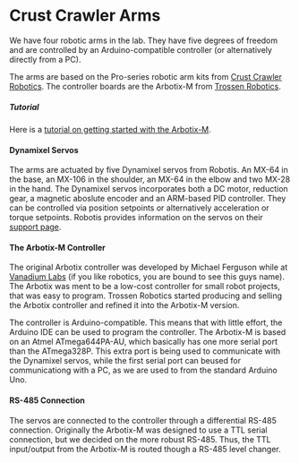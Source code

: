 # Crust Crawler Arms
We have four robotic arms in the lab. They have five degrees of freedom and are controlled by an Arduino-compatible controller (or alternatively directly from a PC).

The arms are based on the Pro-series robotic arm kits from [Crust Crawler Robotics](http://www.crustcrawler.com/products/ProRoboticArm/). The controller boards are the Arbotix-M from [Trossen Robotics](http://www.trossenrobotics.com/p/arbotix-robot-controller.aspx).

##### Tutorial
Here is a [tutorial on getting started with the Arbotix-M](./getting-started-with-arbotix-m.md).

#### Dynamixel Servos
The arms are actuated by five Dynamixel servos from Robotis. An MX-64 in the base, an MX-106 in the shoulder, an MX-64 in the elbow and two MX-28 in the hand. The Dynamixel servos incorporates both a DC motor, reduction gear, a magnetic aboslute encoder and an ARM-based PID controller. They can be controlled via position setpoints or alternatively acceleration or torque setpoints. Robotis provides information on the servos on their [support page](http://support.robotis.com/en/).

#### The Arbotix-M Controller
The original Arbotix controller was developed by Michael Ferguson while at [Vanadium Labs](http://www.vanadiumlabs.com/) (if you like robotics, you are bound to see this guys name). The Arbotix was ment to be a low-cost controller for small robot projects, that was easy to program. Trossen Robotics started producing and selling the Arbotix controller and refined it into the Arbotix-M version.

The controller is Arduino-compatible. This means that with little effort, the Arduino IDE can be used to program the controller. The Arbotix-M is based on an Atmel ATmega644PA-AU, which basically has one more serial port than the ATmega328P. This extra port is being used to communicate with the Dynamixel servos, while the first serial port can beused for communicationg with a PC, as we are used to from the standard Arduino Uno.

#### RS-485 Connection
The servos are connected to the controller through a differential RS-485 connection. Originally the Arbotix-M was designed to use a TTL serial connection, but we decided on the more robust RS-485. Thus, the TTL input/output from the Arbotix-M is routed though a RS-485 level changer.
